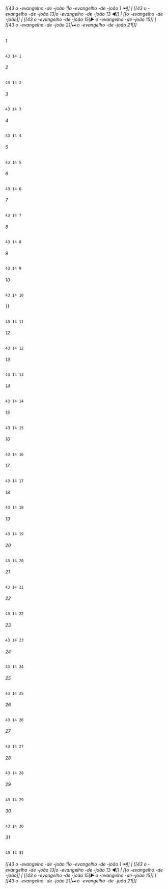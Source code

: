 
###### [[43 o -evangelho -de -joão 1|o -evangelho -de -joão 1 ⏮]] | [[43 o -evangelho -de -joão 13|o -evangelho -de -joão 13 ◀]] | [[o -evangelho -de -joão]] | [[43 o -evangelho -de -joão 15|▶ o -evangelho -de -joão 15]] | [[43 o -evangelho -de -joão 21|⏭ o -evangelho -de -joão 21|]]

###### 1
``` verse
43 14 1 
```
###### 2
``` verse
43 14 2 
```
###### 3
``` verse
43 14 3 
```
###### 4
``` verse
43 14 4 
```
###### 5
``` verse
43 14 5 
```
###### 6
``` verse
43 14 6 
```
###### 7
``` verse
43 14 7 
```
###### 8
``` verse
43 14 8 
```
###### 9
``` verse
43 14 9 
```
###### 10
``` verse
43 14 10 
```
###### 11
``` verse
43 14 11 
```
###### 12
``` verse
43 14 12 
```
###### 13
``` verse
43 14 13 
```
###### 14
``` verse
43 14 14 
```
###### 15
``` verse
43 14 15 
```
###### 16
``` verse
43 14 16 
```
###### 17
``` verse
43 14 17 
```
###### 18
``` verse
43 14 18 
```
###### 19
``` verse
43 14 19 
```
###### 20
``` verse
43 14 20 
```
###### 21
``` verse
43 14 21 
```
###### 22
``` verse
43 14 22 
```
###### 23
``` verse
43 14 23 
```
###### 24
``` verse
43 14 24 
```
###### 25
``` verse
43 14 25 
```
###### 26
``` verse
43 14 26 
```
###### 27
``` verse
43 14 27 
```
###### 28
``` verse
43 14 28 
```
###### 29
``` verse
43 14 29 
```
###### 30
``` verse
43 14 30 
```
###### 31
``` verse
43 14 31 
```

###### [[43 o -evangelho -de -joão 1|o -evangelho -de -joão 1 ⏮]] | [[43 o -evangelho -de -joão 13|o -evangelho -de -joão 13 ◀]] | [[o -evangelho -de -joão]] | [[43 o -evangelho -de -joão 15|▶ o -evangelho -de -joão 15]] | [[43 o -evangelho -de -joão 21|⏭ o -evangelho -de -joão 21|]]

